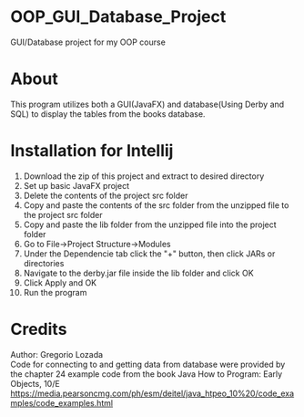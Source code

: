 # OOP_GUI_Database_Project
GUI/Database project for my OOP course
# About
This program utilizes both a GUI(JavaFX) and database(Using Derby and SQL)
to display the tables from the books database.
# Installation for Intellij
1. Download the zip of this project and extract to desired directory
2. Set up basic JavaFX project
3. Delete the contents of the project src folder
4. Copy and paste the contents of the src folder from the unzipped file to the project src folder
5. Copy and paste the lib folder from the unzipped file into the project folder
6. Go to File->Project Structure->Modules
7. Under the Dependencie tab click the "+" button, then click JARs or directories
8. Navigate to the derby.jar file inside the lib folder and click OK
9. Click Apply and OK
10. Run the program
# Credits
Author: Gregorio Lozada<br/>
Code for connecting to and getting data from database were provided by<br/>
the chapter 24 example code from the book Java How to Program: Early Objects, 10/E<br/>
https://media.pearsoncmg.com/ph/esm/deitel/java_htpeo_10%20/code_examples/code_examples.html
